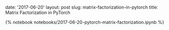 date: '2017-06-20'
layout: post
slug: matrix-factorization-in-pytorch
title: Matrix Factorization in PyTorch

{% notebook notebooks/2017-06-20-pytorch-matrix-factorization.ipynb %}
